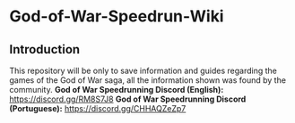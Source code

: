 # God-of-War-Speedrun-Wiki

## Introduction
This repository will be only to save information and guides regarding the games of the God of War saga, all the information shown was found by the community.
**God of War Speedrunning Discord (English):** https://discord.gg/RM8S7J8
**God of War Speedrunning Discord (Portuguese):** https://discord.gg/CHHAQZeZp7

